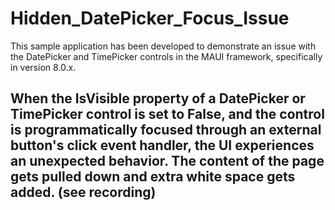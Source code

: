 # Hidden_DatePicker_Focus_Issue
This sample application has been developed to demonstrate an issue with the DatePicker and TimePicker controls in the MAUI framework, specifically in version 8.0.x.

## When the IsVisible property of a DatePicker or TimePicker control is set to False, and the control is programmatically focused through an external button's click event handler, the UI experiences an unexpected behavior. The content of the page gets pulled down and extra white space gets added. (see recording)




